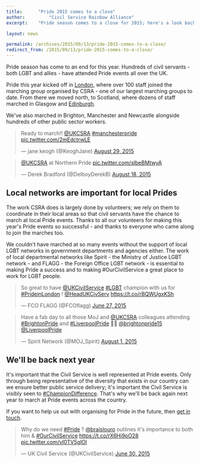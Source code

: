 ```yaml
---
title: 		"Pride 2015 comes to a close"
author: 		"Civil Service Rainbow Alliance"
excerpt: 	"Pride season comes to a close for 2015; here's a look back at CSRA's participation across the UK."

layout: news

permalink: /archives/2015/09/13/pride-2015-comes-to-a-close/
redirect_from: /2015/09/13/pride-2015-comes-to-a-close/
---
```


Pride season has come to an end for this year. Hundreds of civil servants - both LGBT and allies - have attended Pride events all over the UK.

Pride this year kicked off in <a href="http://ukcsra.com/2015/06/30/civil-service-marches-at-pride-in-london/">London</a>, where over 100 staff joined the marching group organised by CSRA - one of our largest marching groups to date. From there we moved north, to Scotland, where dozens of staff marched in Glasgow and <a href="http://ukcsra.com/2015/07/07/csra-at-edinburgh-pride-2015/">Edinburgh</a>.

We've also marched in Brighton, Manchester and Newcastle alongside hundreds of other public sector workers.

<blockquote class="twitter-tweet" lang="en">
<p lang="en" dir="ltr">Ready to march!! <a href="https://twitter.com/UKCSRA">@UKCSRA</a> <a href="https://twitter.com/hashtag/manchesterpride?src=hash">#manchesterpride</a> <a href="http://t.co/2mEdctrwLE">pic.twitter.com/2mEdctrwLE</a></p>
— jane keogh (@KeoghJane) <a href="https://twitter.com/KeoghJane/status/637598320538554368">August 29, 2015</a></blockquote>

<blockquote class="twitter-tweet" lang="en">
<p lang="und" dir="ltr"><a href="https://twitter.com/UKCSRA">@UKCSRA</a> at Northern Pride <a href="http://t.co/sIbeBMtwyA">pic.twitter.com/sIbeBMtwyA</a></p>
— Derek Bradford (@DelboyDerekB) <a href="https://twitter.com/DelboyDerekB/status/633757742843334656">August 18, 2015</a></blockquote>


<h2>Local networks are important for local Prides</h2>

The work CSRA does is largely done by volunteers; we rely on them to coordinate in their local areas so that civil servants have the chance to march at local Pride events. Thanks to all our volunteers for making this year's Pride events so successful - and thanks to everyone who came along to join the marches too.

We couldn't have marched at so many events without the support of local LGBT networks in government departments and agencies either. The work of local departmental networks like Spirit - the Ministry of Justice LGBT network - and FLAGG - the Foreign Office LGBT network - is essential to making Pride a success and to making #OurCivilService a great place to work for LGBT people.

<blockquote class="twitter-tweet" lang="en">
<p lang="en" dir="ltr">So great to have <a href="https://twitter.com/UKCivilService">@UKCivilService</a> <a href="https://twitter.com/hashtag/LGBT?src=hash">#LGBT</a> champion with us for <a href="https://twitter.com/hashtag/PrideinLondon?src=hash">#PrideinLondon</a> ! <a href="https://twitter.com/HeadUKCivServ">@HeadUKCivServ</a> <a href="https://t.co/rBQWUgxKSh">https://t.co/rBQWUgxKSh</a></p>
— FCO FLAGG (@FCOflagg) <a href="https://twitter.com/FCOflagg/status/614815754056241152">June 27, 2015</a></blockquote>

<blockquote class="twitter-tweet" lang="en">
<p lang="en" dir="ltr">Have a fab day to all those MoJ and <a href="https://twitter.com/UKCSRA">@UKCSRA</a> colleagues attending <a href="https://twitter.com/hashtag/BrightonPride?src=hash">#BrightonPride</a> and <a href="https://twitter.com/hashtag/LiverpoolPride?src=hash">#LiverpoolPride</a> 🌈🌈 <a href="https://twitter.com/brightonpride15">@brightonpride15</a> <a href="https://twitter.com/LiverpoolPride">@LiverpoolPride</a></p>
— Spirit Network (@MOJ_Spirit) <a href="https://twitter.com/MOJ_Spirit/status/627411535556644864">August 1, 2015</a></blockquote>

<h2>We'll be back next year</h2>

It's important that the Civil Service is well represented at Pride events. Only through being representative of the diversity that exists in our country can we ensure better public service delivery; it's important the Civil Service is visibly seen to <a href="https://twitter.com/search?f=tweets&amp;vertical=default&amp;q=%23championdifference&amp;src=typd">#ChampionDifference</a>. That's why we'll be back again next year to march at Pride events across the country.

If you want to help us out with organising for Pride in the future, then <a href="mailto:info@ukcsra.com">get in touch</a>.

<blockquote class="twitter-tweet" lang="en">
<p lang="en" dir="ltr">Why do we need <a href="https://twitter.com/hashtag/Pride?src=hash">#Pride</a> ? <a href="https://twitter.com/braislouro">@braislouro</a> outlines it's importance to both him &amp; <a href="https://twitter.com/hashtag/OurCivilService?src=hash">#OurCivilService</a> <a href="https://t.co/rX6Hi9oO28">https://t.co/rX6Hi9oO28</a> <a href="http://t.co/vI0TV5gIOl">pic.twitter.com/vI0TV5gIOl</a></p>
— UK Civil Service (@UKCivilService) <a href="https://twitter.com/UKCivilService/status/615799548242325505">June 30, 2015</a></blockquote>

<script async="" src="//platform.twitter.com/widgets.js" charset="utf-8"></script>